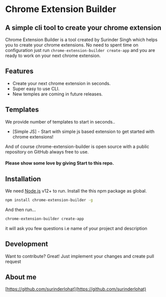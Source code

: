 # Chrome Extension Builder
## A simple cli tool to create your chrome extension 

Chrome Extension Builder is a tool created by Surinder Singh which helps you to create your chrome extensions.
No need to spent time on configuration just run `chrome-extension-builder create-app` and you are ready to work on your next chrome extension. 
## Features
- Create your next chrome extension in seconds.
- Super easy to use CLI.
- New temples are coming in future releases.

## Templates
We provide number of templates to start in seconds..
- [Simple JS] - Start with simple js based extension to get started with chrome extensions!

And of course chrome-extension-builder is open source with a public repository
on GitHub always free to use.

#### Please show some love by giving Start to this repo.

## Installation
We need [Node.js](https://nodejs.org/) v12+ to run.
Install the this npm package as global.

```sh
npm install chrome-extension-builder -g
```

And then run...

```sh
chrome-extension-builder create-app
```
it will ask you few questions i.e name of your project and description

## Development
Want to contribute? Great!
Just implement your changes and create pull request

## About me 
[https://github.com/surinderlohat](https://github.com/surinderlohat)

